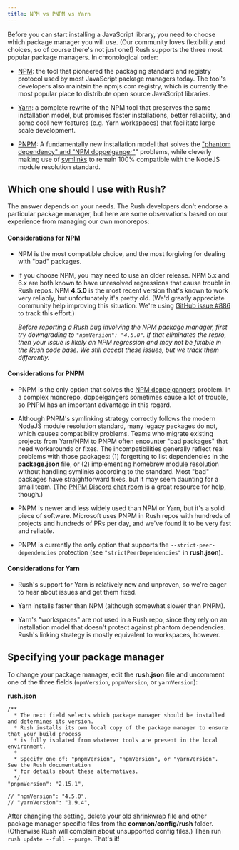 ```yaml
---
title: NPM vs PNPM vs Yarn
---
```


Before you can start installing a JavaScript library, you need to choose which package manager you will use. (Our community loves flexibility and choices, so of course there's not just one!) Rush supports the three most popular package managers. In chronological order:

- [NPM](https://docs.npmjs.com/getting-started/what-is-npm): the tool that pioneered the packaging standard and registry protocol used by most JavaScript package managers today. The tool's developers also maintain the npmjs.com registry, which is currently the most popular place to distribute open source JavaScript libraries.

- [Yarn](https://yarnpkg.com/en/): a complete rewrite of the NPM tool that preserves the same installation model, but promises faster installations, better reliability, and some cool new features (e.g. Yarn workspaces) that facilitate large scale development.

- [PNPM](https://pnpm.js.org/): A fundamentally new installation model that solves the ["phantom dependency" and "NPM doppelganger"](../advanced/phantom_deps.md)" problems, while cleverly making use of [symlinks](https://en.wikipedia.org/wiki/Symbolic_link) to remain 100% compatible with the NodeJS module resolution standard.

## Which one should I use with Rush?

The answer depends on your needs. The Rush developers don't endorse a particular package manager, but here are some observations based on our experience from managing our own monorepos:

#### Considerations for NPM

- NPM is the most compatible choice, and the most forgiving for dealing with "bad" packages.

- If you choose NPM, you may need to use an older release. NPM 5.x and 6.x are both known to have unresolved regressions that cause trouble in Rush repos. NPM **4.5.0** is the most recent version that's known to work very reliably, but unfortunately it's pretty old. (We'd greatly appreciate community help improving this situation. We're using [GitHub issue #886](https://github.com/microsoft/rushstack/issues/886) to track this effort.)

  _Before reporting a Rush bug involving the NPM package manager, first try downgrading to `"npmVersion": "4.5.0"`. If that eliminates the repro, then your issue is likely an NPM regression and may not be fixable in the Rush code base. We still accept these issues, but we track them differently._

#### Considerations for PNPM

- PNPM is the only option that solves the [NPM doppelgangers](../advanced/npm_doppelgangers.md) problem. In a complex monorepo, doppelgangers sometimes cause a lot of trouble, so PNPM has an important advantage in this regard.

- Although PNPM's symlinking strategy correctly follows the modern NodeJS module resolution standard, many legacy packages do not, which causes compatibility problems. Teams who migrate existing projects from Yarn/NPM to PNPM often encounter "bad packages" that need workarounds or fixes. The incompatibilities generally reflect real problems with those packages: (1) forgetting to list dependencies in the **package.json** file, or (2) implementing homebrew module resolution without handling symlinks according to the standard. Most "bad" packages have straightforward fixes, but it may seem daunting for a small team. (The [PNPM Discord chat room](https://discord.gg/mThkzAT) is a great resource for help, though.)

- PNPM is newer and less widely used than NPM or Yarn, but it's a solid piece of software. Microsoft uses PNPM in Rush repos with hundreds of projects and hundreds of PRs per day, and we've found it to be very fast and reliable.

- PNPM is currently the only option that supports the `--strict-peer-dependencies` protection (see `"strictPeerDependencies"` in **rush.json**).

#### Considerations for Yarn

- Rush's support for Yarn is relatively new and unproven, so we're eager to hear about issues and get them fixed.

- Yarn installs faster than NPM (although somewhat slower than PNPM).

- Yarn's "workspaces" are not used in a Rush repo, since they rely on an installation model that doesn't protect against phantom dependencies. Rush's linking strategy is mostly equivalent to workspaces, however.

## Specifying your package manager

To change your package manager, edit the **rush.json** file and uncomment one of the three fields (`npmVersion`, `pnpmVersion`, or `yarnVersion`):

**rush.json**

```
/**
  * The next field selects which package manager should be installed and determines its version.
  * Rush installs its own local copy of the package manager to ensure that your build process
  * is fully isolated from whatever tools are present in the local environment.
  *
  * Specify one of: "pnpmVersion", "npmVersion", or "yarnVersion".  See the Rush documentation
  * for details about these alternatives.
  */
"pnpmVersion": "2.15.1",

// "npmVersion": "4.5.0",
// "yarnVersion": "1.9.4",
```

After changing the setting, delete your old shrinkwrap file and other package manager specific files from the **common/config/rush** folder. (Otherwise Rush will complain about unsupported config files.) Then run `rush update --full --purge`. That's it!
